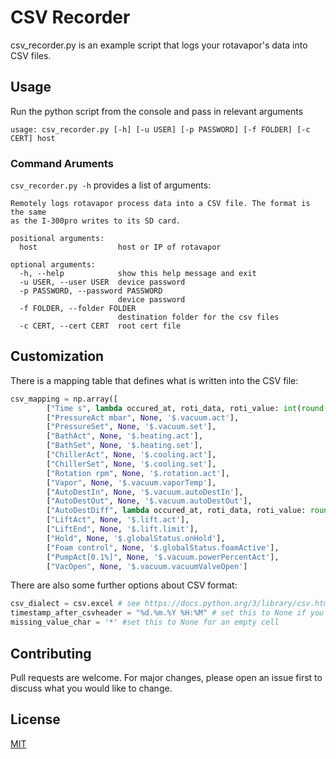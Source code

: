 # CSV Recorder
csv_recorder.py is an example script that logs your rotavapor's data into CSV files.

## Usage
Run the python script from the console and pass in relevant arguments

```
usage: csv_recorder.py [-h] [-u USER] [-p PASSWORD] [-f FOLDER] [-c CERT] host
```

### Command Aruments
`csv_recorder.py -h` provides a list of arguments:
```
Remotely logs rotavapor process data into a CSV file. The format is the same
as the I-300pro writes to its SD card.

positional arguments:
  host                  host or IP of rotavapor

optional arguments:
  -h, --help            show this help message and exit
  -u USER, --user USER  device password
  -p PASSWORD, --password PASSWORD
                        device password
  -f FOLDER, --folder FOLDER
                        destination folder for the csv files
  -c CERT, --cert CERT  root cert file
```

## Customization
There is a mapping table that defines what is written into the CSV file:
```python
csv_mapping = np.array([
        ["Time s", lambda occured_at, roti_data, roti_value: int(round(occured_at.total_seconds(),0)), None],
        ["PressureAct mbar", None, '$.vacuum.act'],
        ["PressureSet", None, '$.vacuum.set'],
        ["BathAct", None, '$.heating.act'],
        ["BathSet", None, '$.heating.set'],
        ["ChillerAct", None, '$.cooling.act'],
        ["ChillerSet", None, '$.cooling.set'],
        ["Rotation rpm", None, '$.rotation.act'],
        ["Vapor", None, '$.vacuum.vaporTemp'],
        ["AutoDestIn", None, '$.vacuum.autoDestIn'],
        ["AutoDestOut", None, '$.vacuum.autoDestOut'],
        ["AutoDestDiff", lambda occured_at, roti_data, roti_value: round(roti_data['vacuum']['autoDestOut'] - roti_data['vacuum']['autoDestIn'], 2), None],
        ["LiftAct", None, '$.lift.act'],
        ["LiftEnd", None, '$.lift.limit'],
        ["Hold", None, '$.globalStatus.onHold'],
        ["Foam control", None, '$.globalStatus.foamActive'],
        ["PumpAct[0.1%]", None, '$.vacuum.powerPercentAct'],
        ["VacOpen", None, '$.vacuum.vacuumValveOpen']
```

There are also some further options about CSV format:
```python
csv_dialect = csv.excel # see https://docs.python.org/3/library/csv.html#dialects-and-formatting-parameters
timestamp_after_csvheader = "%d.%m.%Y %H:%M" # set this to None if you don't wan't this second header line
missing_value_char = '*' #set this to None for an empty cell
```

## Contributing
Pull requests are welcome. For major changes, please open an issue first to discuss what you would like to change.

## License
[MIT](../LICENSE)